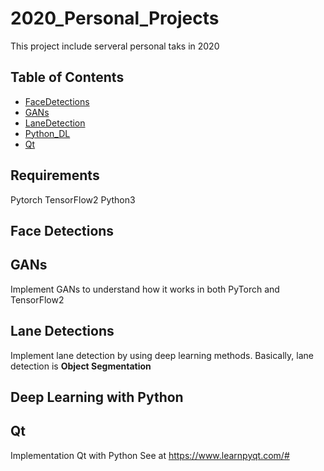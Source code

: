 # 2020_Personal_Projects
This project include serveral personal taks in 2020

## Table of Contents

* [FaceDetections](#face-detections)
* [GANs](#gans)
* [LaneDetection](#lane-detections)
* [Python_DL](#deep-learning-with-python)
* [Qt](#qt)

## Requirements
Pytorch
TensorFlow2
Python3

## Face Detections

## GANs
Implement GANs to understand how it works in both PyTorch and TensorFlow2

## Lane Detections
Implement lane detection by using deep learning methods. Basically, lane detection is **Object Segmentation**

## Deep Learning with Python

## Qt
Implementation Qt with Python
See at https://www.learnpyqt.com/#

    

  
  
